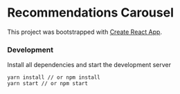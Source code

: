 # Recommendations Carousel
This project was bootstrapped with [Create React App](https://github.com/facebook/create-react-app).

### Development
Install all dependencies and start the development server

```
yarn install // or npm install
yarn start // or npm start
```